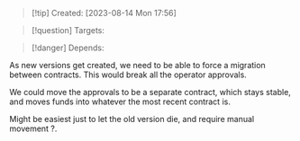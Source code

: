 
>[!tip] Created: [2023-08-14 Mon 17:56]

>[!question] Targets: 

>[!danger] Depends: 

As new versions get created, we need to be able to force a migration between contracts.
This would  break all the operator approvals.

We could move the approvals to be a separate contract, which stays stable, and moves funds into whatever the most recent contract is.

Might be easiest just to let the old version die, and require manual movement ?.